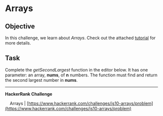 # Arrays

## Objective

In this challenge, we learn about _Arrays_. Check out the attached [tutorial](https://www.hackerrank.com/challenges/js10-arrays/topics) for more details.

## Task

Complete the _getSecondLargest_ function in the editor below. It has one parameter: an array, **nums**, of **n** numbers. The function must find and return the second largest number in **nums**.

---

**HackerRank Challenge** &#10;

&nbsp;&nbsp;&nbsp;&nbsp;Arrays | [https://www.hackerrank.com/challenges/js10-arrays/problem](https://www.hackerrank.com/challenges/js10-arrays/problem)
